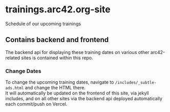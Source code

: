 # trainings.arc42.org-site
Schedule of our upcoming trainings

## Contains backend and frontend
The backend api for displaying these training dates on various other arc42-related sites is contained within this repo.  

### Change Dates
To change the upcoming training dates, navigate to `/includes/_subtle-ads.html` and change the HTML there.   
It will automatically be updated on the frontend of this site, via jekyll includes, and on all other sites via the backend api deployed automatically each commit/push on Vercel.  
